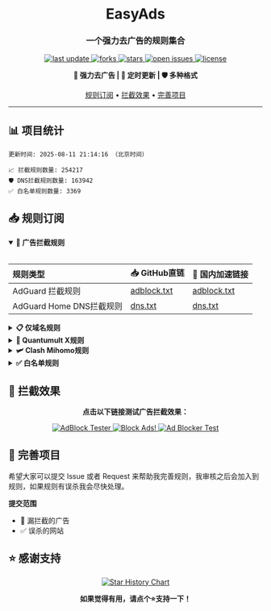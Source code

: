 <div align="center">
<h1 align="center">EasyAds</h1>
<h3 align="center">一个强力去广告的规则集合</h3>

<p align="center">
  <a href="https://github.com/045200/EasyAds">
    <img src="https://img.shields.io/github/last-commit/045200/EasyAds?style=flat-square&color=blue" alt="last update" />
  </a>
  <a href="https://github.com/045200/EasyAds">
    <img src="https://img.shields.io/github/forks/045200/EasyAds?style=flat-square&color=brightgreen" alt="forks" />
  </a>
  <a href="https://github.com/045200/EasyAds">
    <img src="https://img.shields.io/github/stars/045200/EasyAds?style=flat-square&color=yellow" alt="stars" />
  </a>
  <a href="https://github.com/045200/EasyAds/issues/">
    <img src="https://img.shields.io/github/issues/045200/EasyAds?style=flat-square&color=red" alt="open issues" />
  </a>
  <a href="https://github.com/045200/EasyAds">
    <img src="https://img.shields.io/github/license/045200/EasyAds?style=flat-square&color=9cf" alt="license" />
  </a>
</p>

<p align="center">
  <b>🚫 强力去广告 | 🔄 定时更新 | 🛡️ 多种格式</b>
</p>

<p align="center">
  <a href="#-规则订阅">规则订阅</a> •
  <a href="#-拦截效果">拦截效果</a> •
  <a href="#-完善项目">完善项目</a>
</p>

---

</div>

## 📊 项目统计

```
更新时间: 2025-08-11 21:14:16 （北京时间）

📈 拦截规则数量: 254217
🛡️ DNS拦截规则数量: 163942
✅ 白名单规则数量: 3369
```

## 📥 规则订阅

<details open>
<summary><b>🚫 广告拦截规则</b></summary>
<br>

| 规则类型 | 📥 GitHub直链 | 🚀 国内加速链接 |
| :---- | :---- | :---- |
| AdGuard 拦截规则 | [adblock.txt](https://raw.githubusercontent.com/045200/EasyAds/master/data/rules/adblock.txt) | [adblock.txt](https://ghfast.top/raw.githubusercontent.com/045200/EasyAds/master/data/rules/adblock.txt) |
| AdGuard Home DNS拦截规则 | [dns.txt](https://raw.githubusercontent.com/045200/EasyAds/master/data/rules/dns.txt) | [dns.txt](https://ghfast.top/raw.githubusercontent.com/045200/EasyAds/master/data/rules/dns.txt) |

</details>

<details>
<summary><b>📋 仅域名规则</b></summary>
<br>

| 规则类型 | 📥 GitHub直链 | 🚀 国内加速链接 |
| :---- | :---- | :---- |
| 黑名单域名列表 | [ad-domain.txt](https://raw.githubusercontent.com/045200/EasyAds/master/data/rules/ad-domain.txt) | [ad-domain.txt](https://ghfast.top/raw.githubusercontent.com/045200/EasyAds/master/data/rules/ad-domain.txt) |

</details>

<details>
<summary><b>📱 Quantumult X规则</b></summary>
<br>

| 规则类型 | 📥 GitHub直链 | 🚀 国内加速链接 |
| :---- | :---- | :---- |
| Quantumult X规则 | [qx.list](https://raw.githubusercontent.com/045200/EasyAds/master/data/rules/qx.list) | [qx.list](https://ghfast.top/raw.githubusercontent.com/045200/EasyAds/master/data/rules/qx.list) |

</details>

<details>
<summary><b>🛩️ Clash Mihomo规则</b></summary>
<br>

| 规则类型 | 📥 GitHub直链 | 🚀 国内加速链接 |
| :---- | :---- | :---- |
| Clash Mihomo规则 | [mihomo.mrs](https://raw.githubusercontent.com/045200/EasyAds/master/data/rules/mihomo.mrs) | [mihomo.mrs](https://ghfast.top/raw.githubusercontent.com/045200/EasyAds/master/data/rules/mihomo.mrs) |

</details>

<details>
<summary><b>✅ 白名单规则</b></summary>
<br>

| 规则类型 | 📥 GitHub直链 | 🚀 国内加速链接 |
| :---- | :---- | :---- |
| 白名单规则 | [allow.txt](https://raw.githubusercontent.com/045200/EasyAds/master/data/rules/allow.txt) | [allow.txt](https://ghfast.top/raw.githubusercontent.com/045200/EasyAds/master/data/rules/allow.txt) |
</details>

## 🚫 拦截效果

<div align="center">
  <p><b>点击以下链接测试广告拦截效果：</b></p>
  
  <a href="https://adblock-tester.com">
    <img src="https://img.shields.io/badge/AdBlock%20Tester-测试链接-blue?style=for-the-badge" alt="AdBlock Tester"/>
  </a>
  
  <a href="https://blockads.fivefilters.org/">
    <img src="https://img.shields.io/badge/Block%20Ads!-测试链接-green?style=for-the-badge" alt="Block Ads!"/>
  </a>
  
  <a href="https://adblock.turtlecute.org/">
    <img src="https://img.shields.io/badge/Ad%20Blocker%20Test-测试链接-orange?style=for-the-badge" alt="Ad Blocker Test"/>
  </a>
</div>

## 💬 完善项目

希望大家可以提交 Issue 或者 Request 来帮助我完善规则，我审核之后会加入到规则，如果规则有误杀我会尽快处理。

**提交范围**

- 🚫 漏拦截的广告
- ✅ 误杀的网站

## ⭐ 感谢支持

<p align='center'>
  <a href="https://github.com/045200/EasyAds/stargazers">
    <img src="https://api.star-history.com/svg?repos=045200/EasyAds&type=Date" alt="Star History Chart">
  </a>
</p>

<div align="center">
  <b>如果觉得有用，请点个⭐支持一下！</b>
</div>
